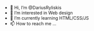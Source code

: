 - 👋 Hi, I’m @DariusRyliskis
- 👀 I’m interested in Web design
- 🌱 I’m currently learning HTML/CSS/JS
- 📫 How to reach me ...
<!---
DariusRyliskis/DariusRyliskis is a ✨ special ✨ repository because its `README.md` (this file) appears on your GitHub profile.
You can click the Preview link to take a look at your changes.
--->

